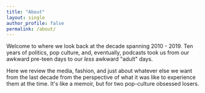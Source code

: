 ```yaml
---
title: "About"
layout: single
author_profile: false
permalink: /about/
---
```


Welcome to <site name> where we look back at the decade spanning 2010 - 2019. Ten years of
politics, pop culture, and, eventually, podcasts took us from our awkward pre-teen days to
our *less* awkward "adult" days.

Here we review the media, fashion, and just about whatever else we want from the last decade from
the perspective of what it was like to experience them at the time. It's like a memoir, but for 
two pop-culture obsessed losers.